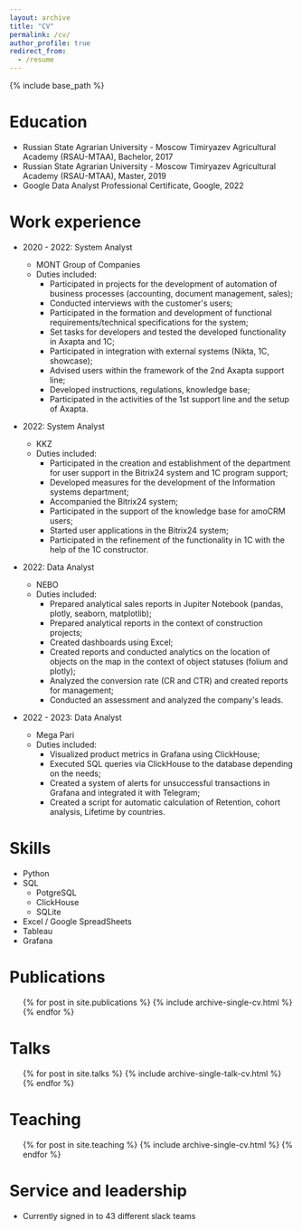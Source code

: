 ```yaml
---
layout: archive
title: "CV"
permalink: /cv/
author_profile: true
redirect_from:
  - /resume
---
```


{% include base_path %}

Education
======
* Russian State Agrarian University - Moscow Timiryazev Agricultural Academy (RSAU-MTAA), Bachelor, 2017
* Russian State Agrarian University - Moscow Timiryazev Agricultural Academy (RSAU-MTAA), Master, 2019
* Google Data Analyst Professional Certificate, Google, 2022

Work experience
======
* 2020 - 2022: System Analyst
  * MONT Group of Companies
  * Duties included: 
    * Participated in projects for the development of automation of business processes (accounting, document management, sales);
    * Conducted interviews with the customer's users;
    * Participated in the formation and development of functional requirements/technical specifications for the system;
    * Set tasks for developers and tested the developed functionality in Axapta and 1C;
    * Participated in integration with external systems (Nikta, 1C, showcase);
    * Advised users within the framework of the 2nd Axapta support line;
    * Developed instructions, regulations, knowledge base;
    * Participated in the activities of the 1st support line and the setup of Axapta.

* 2022: System Analyst
  * KKZ
  * Duties included: 
    * Participated in the creation and establishment of the department for user support in the Bitrix24 system and 1C program support;
    * Developed measures for the development of the Information systems department;
    * Accompanied the Bitrix24 system;
    * Participated in the support of the knowledge base for amoCRM users;
    * Started user applications in the Bitrix24 system;
    * Participated in the refinement of the functionality in 1C with the help of the 1C constructor.
    
* 2022: Data Analyst
  * NEBO 
  * Duties included: 
    * Prepared analytical sales reports in Jupiter Notebook (pandas, plotly, seaborn, matplotlib);
    * Prepared analytical reports in the context of construction projects;
    * Created dashboards using Excel;
    * Created reports and conducted analytics on the location of objects on the map in the context of object statuses (folium and plotly);
    * Analyzed the conversion rate (CR and CTR) and created reports for management;
    * Conducted an assessment and analyzed the company's leads.
    
* 2022 - 2023: Data Analyst
  * Mega Pari
  * Duties included: 
    * Visualized product metrics in Grafana using ClickHouse;
    * Executed SQL queries via ClickHouse to the database depending on the needs;
    * Created a system of alerts for unsuccessful transactions in Grafana and integrated it with Telegram;
    * Created a script for automatic calculation of Retention, cohort analysis, Lifetime by countries.
  
Skills
======
* Python
* SQL
  * PotgreSQL
  * ClickHouse
  * SQLite
* Excel / Google SpreadSheets
* Tableau
* Grafana

Publications
======
  <ul>{% for post in site.publications %}
    {% include archive-single-cv.html %}
  {% endfor %}</ul>
  
Talks
======
  <ul>{% for post in site.talks %}
    {% include archive-single-talk-cv.html %}
  {% endfor %}</ul>
  
Teaching
======
  <ul>{% for post in site.teaching %}
    {% include archive-single-cv.html %}
  {% endfor %}</ul>
  
Service and leadership
======
* Currently signed in to 43 different slack teams

